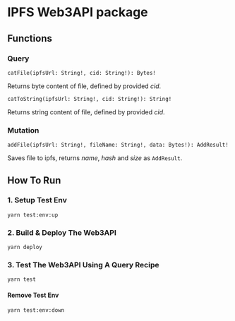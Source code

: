 # IPFS Web3API package

## Functions

### Query

`catFile(ipfsUrl: String!, cid: String!): Bytes!`

Returns byte content of file, defined by provided _cid_.

`catToString(ipfsUrl: String!, cid: String!): String!`

Returns string content of file, defined by provided _cid_.

### Mutation

`addFile(ipfsUrl: String!, fileName: String!, data: Bytes!): AddResult!`

Saves file to ipfs, returns _name_, _hash_ and _size_ as `AddResult`.

## How To Run

### 1. Setup Test Env

```
yarn test:env:up
```

### 2. Build & Deploy The Web3API

```
yarn deploy
```

### 3. Test The Web3API Using A Query Recipe

```
yarn test
```

#### Remove Test Env

```
yarn test:env:down
```
